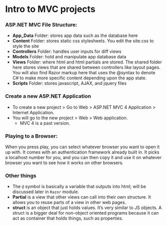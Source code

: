 # Intro to MVC projects

### ASP.NET MVC File Structure:
* **App_Data** Folder: stores app data such as the database here
* **Content** Folder: stores static css stylesheets. You edit the site.css to style the site
* **Controllers** Folder: handles user inputs for diff views
* **Models** Folder: hold and manipulate app database data
* **Views** Folder: where html and html partials are stored. The shared folder here stores views that are shared between controllers like layout pages. You will also find Razor markup here that uses the @syntax to denote C# to make more specific content depending upon the app state.
* **Scripts** Folder: stores javascript, AJAX, and jquery files

### Create a new ASP.NET Application
* To create a new project > Go to Web > ASP.NET MVC 4 Application > Internet Application.
* You will go to the new project > Web > Web application.
  * MVC 4 is a past version.

### Playing to a Browser:
When you press play, you can select whatever browser you want to open it up with. It comes with an authentication framework already built in. It picks a localhost number for you, and you can then copy it and use it on whatever browser you want to see how it works on other browsers.

### Other things
* The `@` symbol is basically a variable that outputs into html; will be discussed later in `Razor` module.
* **Partial** is a view that other views can call into their own structure. It allows you to reuse parts of a view in other web pages.
* **struct** is an object that just holds values. It’s very similar to JS objects. A struct is a bigger deal for non-object oriented programs because it can act as container that holds things, such as properties.